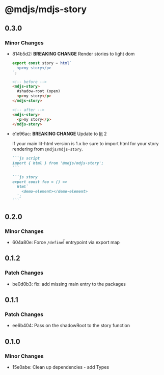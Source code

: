 # @mdjs/mdjs-story

## 0.3.0

### Minor Changes

- 814b5d2: **BREAKING CHANGE** Render stories to light dom

  ```js
  export const story = html`
    <p>my story</p>
  `;
  ```

  ```html
  <!-- before -->
  <mdjs-story>
    #shadow-root (open)
    <p>my story</p>
  </mdjs-story>

  <!-- after -->
  <mdjs-story>
    <p>my story</p>
  </mdjs-story>
  ```

- e1e96ac: **BREAKING CHANGE** Update to [lit](https://lit.dev/) 2

  If your main lit-html version is 1.x be sure to import html for your story rendering from `@mdjs/mdjs-story`.

  ````md
  ```js script
  import { html } from '@mdjs/mdjs-story';
  ```

  ```js story
  export const foo = () =>
    html`
      <demo-element></demo-element>
    `;
  ```
  ````

## 0.2.0

### Minor Changes

- 604a80e: Force `/define`Ï entrypoint via export map

## 0.1.2

### Patch Changes

- be0d0b3: fix: add missing main entry to the packages

## 0.1.1

### Patch Changes

- ee6b404: Pass on the shadowRoot to the story function

## 0.1.0

### Minor Changes

- 15e0abe: Clean up dependencies - add Types
